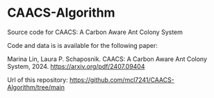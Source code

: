 # CAACS-Algorithm

Source code for CAACS: A Carbon Aware Ant Colony System

Code and data is is available for the following paper:

Marina Lin, Laura P. Schaposnik. CAACS: A Carbon Aware Ant Colony System, 2024. https://arxiv.org/pdf/2407.09404

Url of this repository: https://github.com/mcl7241/CAACS-Algorithm/tree/main
